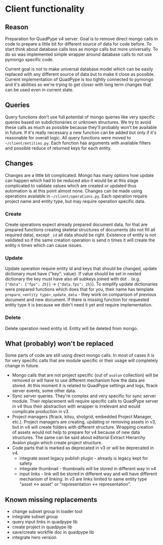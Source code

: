 # Client functionality
## Reason
Preparation for QuadPype v4 server. Goal is to remove direct mongo calls in code to prepare a little bit for different source of data for code before. To start think about database calls less as mongo calls but more universally. To do so was implemented simple wrapper around database calls to not use pymongo specific code.

Current goal is not to make universal database model which can be easily replaced with any different source of data but to make it close as possible. Current implementation of QuadPype is too tightly connected to pymongo and it's abilities so we're trying to get closer with long term changes that can be used even in current state.

## Queries
Query functions don't use full potential of mongo queries like very specific queries based on subdictionaries or unknown structures. We try to avoid these calls as much as possible because they'll probably won't be available in future. If it's really necessary a new function can be added but only if it's reasonable for overall logic. All query functions were moved to `~/client/entities.py`. Each function has arguments with available filters and possible reduce of returned keys for each entity.

## Changes
Changes are a little bit complicated. Mongo has many options how update can happen which had to be reduced also it would be at this stage complicated to validate values which are created or updated thus automation is at this point almost none. Changes can be made using operations available in `~/client/operations.py`. Each operation require project name and entity type, but may require operation specific data.

### Create
Create operations expect already prepared document data, for that are prepared functions creating skeletal structures of documents (do not fill all required data), except `_id` all data should be right. Existence of entity is not validated so if the same creation operation is send n times it will create the entity n times which can cause issues.

### Update
Update operation require entity id and keys that should be changed, update dictionary must have {"key": value}. If value should be set in nested dictionary the key must have also all subkeys joined with dot `.` (e.g. `{"data": {"fps": 25}}` -> `{"data.fps": 25}`). To simplify update dictionaries were prepared functions which does that for you, their name has template `prepare_<entity type>_update_data` - they work on comparison of previous document and new document. If there is missing function for requested entity type it is because we didn't need it yet and require implementation.

### Delete
Delete operation need entity id. Entity will be deleted from mongo.


## What (probably) won't be replaced
Some parts of code are still using direct mongo calls. In most of cases it is for very specific calls that are module specific or their usage will completely change in future.
- Mongo calls that are not project specific (out of `avalon` collection) will be removed or will have to use different mechanism how the data are stored. At this moment it is related to QuadPype settings and logs, ftrack server events, some other data.
- Sync server queries. They're complex and very specific for sync server module. Their replacement will require specific calls to QuadPype server in v4 thus their abstraction with wrapper is irrelevant and would complicate production in v3.
- Project managers (ftrack, kitsu, shotgrid, embedded Project Manager, etc.). Project managers are creating, updating or removing assets in v3, but in v4 will create folders with different structure. Wrapping creation of assets would not help to prepare for v4 because of new data structures. The same can be said about editorial Extract Hierarchy Avalon plugin which create project structure.
- Code parts that is marked as deprecated in v3 or will be deprecated in v4.
    - integrate asset legacy publish plugin - already is legacy kept for safety
    - integrate thumbnail - thumbnails will be stored in different way in v4
    - input links - link will be stored in different way and will have different mechanism of linking. In v3 are links limited to same entity type "asset <-> asset" or "representation <-> representation".

## Known missing replacements
- change subset group in loader tool
- integrate subset group
- query input links in quadpype lib
- create project in quadpype lib
- save/create workfile doc in quadpype lib
- integrate hero version
